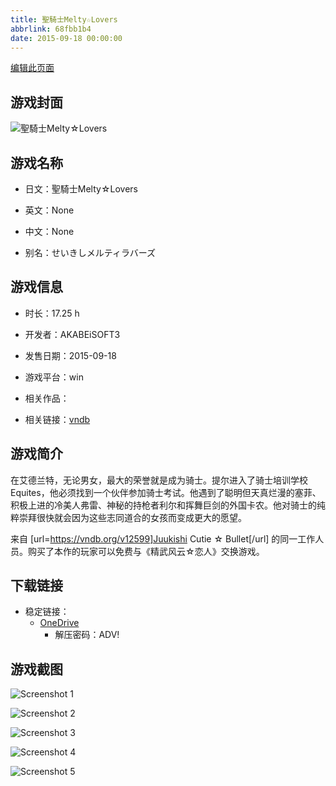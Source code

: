 ```yaml
---
title: 聖騎士Melty☆Lovers
abbrlink: 68fbb1b4
date: 2015-09-18 00:00:00
---
```

[编辑此页面](https://github.com/ACG-3/ADV3-source/blob/main/source/_posts/games/%E8%81%96%E9%A8%8E%E5%A3%ABMelty%E2%98%86Lovers.md)

## 游戏封面

![聖騎士Melty☆Lovers](https://pan.timero.xyz/onedrive/img_lib_001/%E8%81%96%E9%A8%8E%E5%A3%ABMelty%E2%98%86Lovers_cover.avif)


## 游戏名称

- 日文：聖騎士Melty☆Lovers
- 英文：None
- 中文：None

- 别名：せいきしメルティラバーズ


## 游戏信息

- 时长：17.25 h
- 开发者：AKABEiSOFT3
- 发售日期：2015-09-18
- 游戏平台：win
- 相关作品：

- 相关链接：[vndb](https://vndb.org/v16851)


## 游戏简介

在艾德兰特，无论男女，最大的荣誉就是成为骑士。提尔进入了骑士培训学校 Equites，他必须找到一个伙伴参加骑士考试。他遇到了聪明但天真烂漫的塞菲、积极上进的冷美人弗雷、神秘的持枪者利尔和挥舞巨剑的外国卡农。他对骑士的纯粹崇拜很快就会因为这些志同道合的女孩而变成更大的愿望。



来自 [url=https://vndb.org/v12599]Juukishi Cutie ☆ Bullet[/url] 的同一工作人员。购买了本作的玩家可以免费与《精武风云☆恋人》交换游戏。


## 下载链接

- 稳定链接：
    - [OneDrive](https://pan.timero.xyz/onedrive/adv_lib_001/%E8%81%96%E9%A8%8E%E5%A3%ABMelty%E2%98%86Lovers)
        - 解压密码：ADV!



## 游戏截图


![Screenshot 1](https://pan.timero.xyz/onedrive/img_lib_001/%E8%81%96%E9%A8%8E%E5%A3%ABMelty%E2%98%86Lovers_Screenshot_1.avif)

![Screenshot 2](https://pan.timero.xyz/onedrive/img_lib_001/%E8%81%96%E9%A8%8E%E5%A3%ABMelty%E2%98%86Lovers_Screenshot_2.avif)

![Screenshot 3](https://pan.timero.xyz/onedrive/img_lib_001/%E8%81%96%E9%A8%8E%E5%A3%ABMelty%E2%98%86Lovers_Screenshot_3.avif)

![Screenshot 4](https://pan.timero.xyz/onedrive/img_lib_001/%E8%81%96%E9%A8%8E%E5%A3%ABMelty%E2%98%86Lovers_Screenshot_4.avif)

![Screenshot 5](https://pan.timero.xyz/onedrive/img_lib_001/%E8%81%96%E9%A8%8E%E5%A3%ABMelty%E2%98%86Lovers_Screenshot_5.avif)

